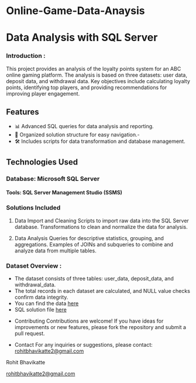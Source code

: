 # Online-Game-Data-Anaysis

# Data Analysis with SQL Server
### Introduction :
This project provides an analysis of the loyalty points system for an ABC online gaming platform.
The analysis is based on three datasets: user data, deposit data, and withdrawal data.
Key objectives include calculating loyalty points, identifying top players, and providing recommendations for improving player engagement.

## Features
- 📊 Advanced SQL queries for data analysis and reporting.
- 📂 Organized solution structure for easy navigation.-
- 🛠️ Includes scripts for data transformation and database management.

## Technologies Used
### Database: Microsoft SQL Server
#### Tools: SQL Server Management Studio (SSMS)

### Solutions Included
1. Data Import and Cleaning
Scripts to import raw data into the SQL Server database.
Transformations to clean and normalize the data for analysis.

2. Data Analysis
Queries for descriptive statistics, grouping, and aggregations.
Examples of JOINs and subqueries to combine and analyze data from multiple tables.



### Dataset Overview :
- The dataset consists of three tables: user_data, deposit_data, and withdrawal_data.
- The total records in each dataset are calculated, and NULL value checks confirm data integrity.
- You can find the data [here](https://github.com/Rohit-Bhavikatte1/Online-Game-Data-Anaysis)
- SQL solution file [here](https://github.com/Rohit-Bhavikatte1/Online-Game-Data-Anaysis/blob/main/vandita%20online%20game%20data%20analysis.sql)


* Contributing
Contributions are welcome! If you have ideas for improvements or new features, please fork the repository and submit a pull request.

* Contact
For any inquiries or suggestions, please contact: rohitbhavikatte2@gmail.com

Rohit Bhavikatte

rohitbhavikatte2@gmail.com
